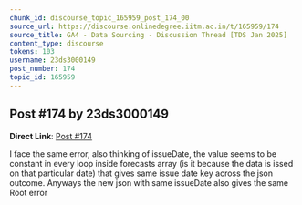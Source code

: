 ```yaml
---
chunk_id: discourse_topic_165959_post_174_00
source_url: https://discourse.onlinedegree.iitm.ac.in/t/165959/174
source_title: GA4 - Data Sourcing - Discussion Thread [TDS Jan 2025]
content_type: discourse
tokens: 103
username: 23ds3000149
post_number: 174
topic_id: 165959
---
```


## Post #174 by 23ds3000149

**Direct Link**: [Post #174](https://discourse.onlinedegree.iitm.ac.in/t/165959/174)

I face the same error, also thinking of issueDate, the value seems to be constant in every loop inside forecasts array (is it because the data is issed on that particular date) that gives same issue date key across the json outcome. Anyways the new json with same issueDate also gives the same Root error
